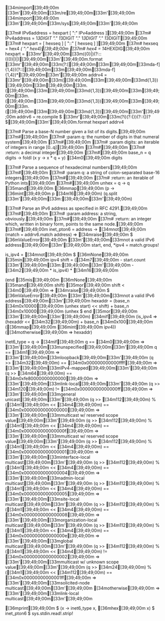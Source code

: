 [34mimport[39;49;00m [33m'[39;49;00m[33m/re[39;49;00m[33m'[39;49;00m
[34mimport[39;49;00m [33m'[39;49;00m[33m/sys[39;49;00m[33m'[39;49;00m


[37m# IPv6address    =  hexpart [ ":" IPv4address ][39;49;00m
[37m# IPv4address    =  1*3DIGIT "." 1*3DIGIT "." 1*3DIGIT "." 1*3DIGIT[39;49;00m
[37m# hexpart        =  [ hexseq ] [ "::" [ hexseq ] ][39;49;00m
[37m# hexseq         =  hex4 *( ":" hex4)[39;49;00m
[37m# hex4           =  1*4HEXDIG[39;49;00m
hexpart = [33mr'[39;49;00m[33m({0}|)(?:::({0}|)|)[39;49;00m[33m'[39;49;00m.format [33mr'[39;49;00m[33m(?:[[39;49;00m[33m\[39;49;00m[33mda-f]{1,4})(?::[[39;49;00m[33m\[39;49;00m[33mda-f]{1,4})*[39;49;00m[33m'[39;49;00m
addrv4  = [33mr'[39;49;00m[33m([39;49;00m[33m\[39;49;00m[33md{1,3})[39;49;00m[33m\[39;49;00m[33m.([39;49;00m[33m\[39;49;00m[33md{1,3})[39;49;00m[33m\[39;49;00m[33m.([39;49;00m[33m\[39;49;00m[33md{1,3})[39;49;00m[33m\[39;49;00m[33m.([39;49;00m[33m\[39;49;00m[33md{1,3})[39;49;00m[33m'[39;49;00m
addrv6  = re.compile $ [33mr'[39;49;00m[33m(?i)(?:{})(?::{})?$[39;49;00m[33m'[39;49;00m.format hexpart addrv4


[37m# Parse a base-N number given a list of its digits.[39;49;00m
[37m#[39;49;00m
[37m# :param q: the number of digits in that numeral system[39;49;00m
[37m#[39;49;00m
[37m# :param digits: an iterable of integers in range [0..q][39;49;00m
[37m#[39;49;00m
[37m# :return: a decimal integer[39;49;00m
[37m#[39;49;00m
base_n = q digits -> foldl (x y -> x * q + y) [34m0[39;49;00m digits


[37m# Parse a sequence of hexadecimal numbers[39;49;00m
[37m#[39;49;00m
[37m# :param q: a string of colon-separated base-16 integers[39;49;00m
[37m#[39;49;00m
[37m# :return: an iterable of Python ints[39;49;00m
[37m#[39;49;00m
unhex = q -> q [35mand[39;49;00m [36mmap[39;49;00m (p -> [36mint[39;49;00m p [34m16[39;49;00m) (q.split [33m'[39;49;00m[33m:[39;49;00m[33m'[39;49;00m)


[37m# Parse an IPv6 address as specified in RFC 4291.[39;49;00m
[37m#[39;49;00m
[37m# :param address: a string, obviously.[39;49;00m
[37m#[39;49;00m
[37m# :return: an integer which, written in binary form, points to the same node.[39;49;00m
[37m#[39;49;00m
inet_pton6 = address ->
  [34mnot[39;49;00m (match = addrv6.match address) => [34mraise[39;49;00m $ [36mValueError[39;49;00m [33m'[39;49;00m[33mnot a valid IPv6 address[39;49;00m[33m'[39;49;00m
  start, end, *ipv4 = match.groups!

  is_ipv4 = [34mnot[39;49;00m $ [36mNone[39;49;00m [35min[39;49;00m ipv4
  shift   = ([34m7[39;49;00m - start.count [33m'[39;49;00m[33m:[39;49;00m[33m'[39;49;00m - [34m2[39;49;00m * is_ipv4) * [34m16[39;49;00m

  (end [35mis[39;49;00m [36mNone[39;49;00m [35mand[39;49;00m shift) [35mor[39;49;00m shift < [34m0[39;49;00m => [34mraise[39;49;00m $ [36mValueError[39;49;00m [33m'[39;49;00m[33mnot a valid IPv6 address[39;49;00m[33m'[39;49;00m
  hexaddr = (base_n [34m0x10000[39;49;00m (unhex start) << shift) + base_n [34m0x10000[39;49;00m (unhex $ end [35mor[39;49;00m [33m'[39;49;00m[33m'[39;49;00m)
  [34mif[39;49;00m (is_ipv4 => (hexaddr << [34m32[39;49;00m) + base_n [34m0x100[39;49;00m ([36mmap[39;49;00m [36mint[39;49;00m ipv4)) ([34motherwise[39;49;00m => hexaddr)


inet6_type = q -> [34mif[39;49;00m
  q == [34m0[39;49;00m => [33m'[39;49;00m[33munspecified[39;49;00m[33m'[39;49;00m
  q == [34m1[39;49;00m => [33m'[39;49;00m[33mloopback[39;49;00m[33m'[39;49;00m
  (q >>  [34m32[39;49;00m)              == [34m0x000000000000ffff[39;49;00m => [33m'[39;49;00m[33mIPv4-mapped[39;49;00m[33m'[39;49;00m
  (q >>  [34m64[39;49;00m)              == [34m0xfe80000000000000[39;49;00m => [33m'[39;49;00m[33mlink-local[39;49;00m[33m'[39;49;00m
  (q >> [34m120[39;49;00m)              != [34m0x00000000000000ff[39;49;00m => [33m'[39;49;00m[33mgeneral unicast[39;49;00m[33m'[39;49;00m
  (q >> [34m112[39;49;00m) % ([34m1[39;49;00m << [34m4[39;49;00m)   == [34m0x0000000000000000[39;49;00m => [33m'[39;49;00m[33mmulticast w/ reserved scope value[39;49;00m[33m'[39;49;00m
  (q >> [34m112[39;49;00m) % ([34m1[39;49;00m << [34m4[39;49;00m)   == [34m0x000000000000000f[39;49;00m => [33m'[39;49;00m[33mmulticast w/ reserved scope value[39;49;00m[33m'[39;49;00m
  (q >> [34m112[39;49;00m) % ([34m1[39;49;00m << [34m4[39;49;00m)   == [34m0x0000000000000001[39;49;00m => [33m'[39;49;00m[33minterface-local multicast[39;49;00m[33m'[39;49;00m
  (q >> [34m112[39;49;00m) % ([34m1[39;49;00m << [34m4[39;49;00m)   == [34m0x0000000000000004[39;49;00m => [33m'[39;49;00m[33madmin-local multicast[39;49;00m[33m'[39;49;00m
  (q >> [34m112[39;49;00m) % ([34m1[39;49;00m << [34m4[39;49;00m)   == [34m0x0000000000000005[39;49;00m => [33m'[39;49;00m[33msite-local multicast[39;49;00m[33m'[39;49;00m
  (q >> [34m112[39;49;00m) % ([34m1[39;49;00m << [34m4[39;49;00m)   == [34m0x0000000000000008[39;49;00m => [33m'[39;49;00m[33morganization-local multicast[39;49;00m[33m'[39;49;00m
  (q >> [34m112[39;49;00m) % ([34m1[39;49;00m << [34m4[39;49;00m)   == [34m0x000000000000000e[39;49;00m => [33m'[39;49;00m[33mglobal multicast[39;49;00m[33m'[39;49;00m
  (q >> [34m112[39;49;00m) % ([34m1[39;49;00m << [34m4[39;49;00m)   != [34m0x0000000000000002[39;49;00m => [33m'[39;49;00m[33mmulticast w/ unknown scope value[39;49;00m[33m'[39;49;00m
  (q >>  [34m24[39;49;00m) % ([34m1[39;49;00m << [34m112[39;49;00m) == [34m0x00000000000001ff[39;49;00m => [33m'[39;49;00m[33msolicited-node multicast[39;49;00m[33m'[39;49;00m
  [34motherwise[39;49;00m => [33m'[39;49;00m[33mlink-local multicast[39;49;00m[33m'[39;49;00m


[36mprint[39;49;00m $ (x -> inet6_type x, [36mhex[39;49;00m x) $ inet_pton6 $ sys.stdin.read!.strip!
